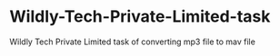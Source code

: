 # Wildly-Tech-Private-Limited-task
Wildly Tech Private Limited task of converting mp3 file to mav file
